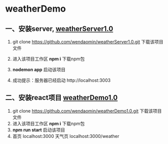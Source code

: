 # weatherDemo

## 一、安装server, [weatherServer1.0](https://github.com/wendaomin/weatherServer1.0)

1.  git clone   https://github.com/wendaomin/weatherServer1.0.git   下载该项目文件

2.  进入该项目工作区   **npm i**   下载npm包
3.  **nodemon app**    启动该项目 
4. 成功提示：服务器已经启动  http://localhost:3003



## 二、安装react项目  [weatherDemo1.0](https://github.com/wendaomin/weatherServer1.0)

1.  git clone  https://github.com/wendaomin/weatherDemo1.0.git 下载该项目文件
2.  进入该项目工作区    **npm i**   下载npm包
3.   **npm run start**   启动该项目  
4. 首页  localhost:3000   天气页  localhost:3000/weather